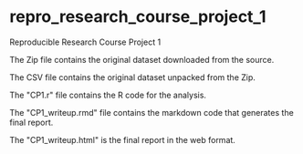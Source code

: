 # repro_research_course_project_1
Reproducible Research Course Project 1

The Zip file contains the original dataset downloaded from the source.

The CSV file contains the original dataset unpacked from the Zip.

The "CP1.r" file contains the R code for the analysis.

The "CP1_writeup.rmd" file contains the markdown code that generates the final report.

The "CP1_writeup.html" is the final report in the web format.
